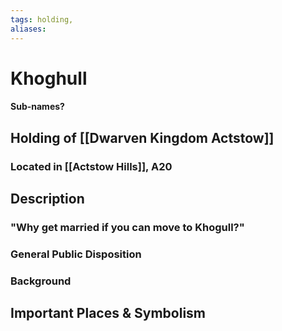 ```yaml
---
tags: holding,
aliases:
---
```

# Khoghull
#### Sub-names?
## Holding of [[Dwarven Kingdom Actstow]]
### Located in [[Actstow Hills]], A20
## Description
### "Why get married if you can move to Khogull?"

### General Public Disposition

### Background
## Important Places & Symbolism


